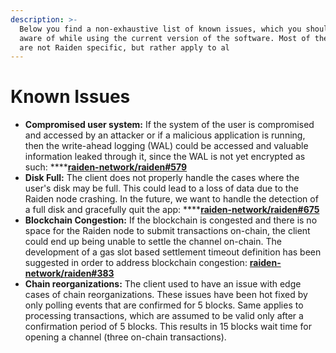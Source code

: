 ```yaml
---
description: >-
  Below you find a non-exhaustive list of known issues, which you should be
  aware of while using the current version of the software. Most of these issues
  are not Raiden specific, but rather apply to al
---
```


# Known Issues

* **Compromised user system:** If the system of the user is compromised and accessed by an attacker or if a malicious application is running, then the write-ahead logging \(WAL\) could be accessed and valuable information leaked through it, since the WAL is not yet encrypted as such: ****[**raiden-network/raiden\#579**](https://github.com/raiden-network/raiden/issues/579)
* **Disk Full:** The client does not properly handle the cases where the user's disk may be full. This could lead to a loss of data due to the Raiden node crashing. In the future, we want to handle the detection of a full disk and gracefully quit the app: ****[**raiden-network/raiden\#675**](https://github.com/raiden-network/raiden/issues/675)
* **Blockchain Congestion:** If the blockchain is congested and there is no space for the Raiden node to submit transactions on-chain, the client could end up being unable to settle the channel on-chain. The development of a gas slot based settlement timeout definition has been suggested in order to address blockchain congestion: [**raiden-network/raiden\#383**](https://github.com/raiden-network/raiden/issues/383)
* **Chain reorganizations:** The client used to have an issue with edge cases of chain reorganizations. These issues have been hot fixed by only polling events that are confirmed for 5 blocks. Same applies to processing transactions, which are assumed to be valid only after a confirmation period of 5 blocks. This results in 15 blocks wait time for opening a channel \(three on-chain transactions\).

